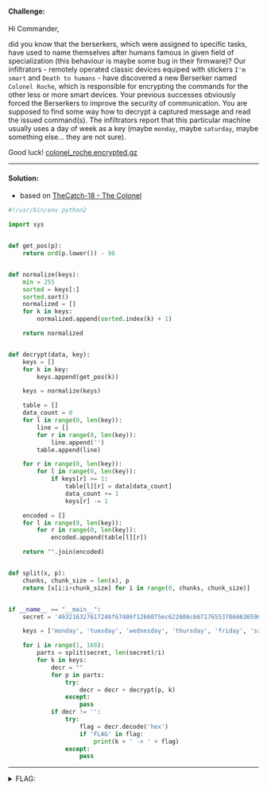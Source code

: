 #### Challenge:

Hi Commander,

did you know that the berserkers, which were assigned to specific tasks, have used to name themselves after humans famous in given field of specialization (this behaviour is maybe some bug in their firmware)? Our infiltrators - remotely operated classic devices equiped with stickers `I'm smart` and `Death to humans` - have discovered a new Berserker named `Colonel Roche`, which is responsible for encrypting the commands for the other less or more smart devices. Your previous successes obviously forced the Berserkers to improve the security of communication. You are supposed to find some way how to decrypt a captured message and read the issued command(s). The infiltrators report that this particular machine usually uses a day of week as a key (maybe `monday`, maybe `saturday`, maybe something else... they are not sure).

Good luck! [colonel_roche.encrypted.gz](./colonel_roche.encrypted.gz ":ignore")

---

#### Solution:

- based on [TheCatch-18 - The Colonel](/www.thecatch.cz-18/round-2-leaked/README?id=the-colonel)

```python
#!/usr/bin/env python2

import sys


def get_pos(p):
    return ord(p.lower()) - 96


def normalize(keys):
    min = 255
    sorted = keys[:]
    sorted.sort()
    normalized = []
    for k in keys:
        normalized.append(sorted.index(k) + 1)

    return normalized


def decrypt(data, key):
    keys = []
    for k in key:
        keys.append(get_pos(k))

    keys = normalize(keys)

    table = []
    data_count = 0
    for l in range(0, len(key)):
        line = []
        for r in range(0, len(key)):
            line.append('')
        table.append(line)

    for r in range(0, len(key)):
        for l in range(0, len(key)):
            if keys[r] >= 1:
                table[l][r] = data[data_count]
                data_count += 1
                keys[r] -= 1

    encoded = []
    for l in range(0, len(key)):
        for r in range(0, len(key)):
            encoded.append(table[l][r])

    return "".join(encoded)


def split(x, p):
    chunks, chunk_size = len(x), p
    return [x[i:i+chunk_size] for i in range(0, chunks, chunk_size)]


if __name__ == "__main__":
    secret = '463216327617246f67406f1266075ec622606c6671765537066636596e621e64e622c2b006066961c66e621f067676e77c6e665167a462c4b50477433617754222d7043542885747df6dd575970417d435223000'

    keys = ['monday', 'tuesday', 'wednesday', 'thursday', 'friday', 'saturday', 'sunday']

    for i in range(1, 168):
        parts = split(secret, len(secret)/i)
        for k in keys:
            decr = ""
            for p in parts:
                try:
                    decr = decr + decrypt(p, k)
                except:
                    pass
            if decr != '':
                try:
                    flag = decr.decode('hex')
                    if 'FLAG' in flag:
                        print(k + ' -> ' + flag)
                except:
                    pass
```

---

<details><summary>FLAG:</summary>

```
FLAG{uB8W-XBtp-OmtE-Q2Ys}
```

</details>
